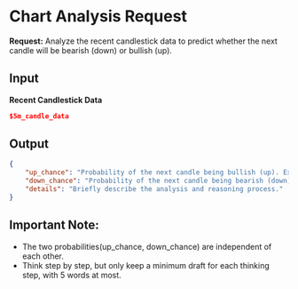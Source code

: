 # Chart Analysis Request

**Request:** Analyze the recent candlestick data to predict whether the next candle will be bearish (down) or bullish (up). 

## Input

**Recent Candlestick Data**
```json
$5m_candle_data
```

## Output
```json
{
    "up_chance": "Probability of the next candle being bullish (up). Expressed as an integer from 0 to 100.",
    "down_chance": "Probability of the next candle being bearish (down). Expressed as an integer from 0 to 100.",
    "details": "Briefly describe the analysis and reasoning process."
}
```

## Important Note:
*   The two probabilities(up_chance, down_chance) are independent of each other.
*   Think step by step, but only keep a minimum draft for each thinking step, with 5 words at most.
